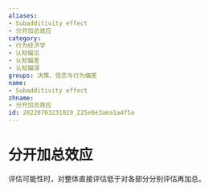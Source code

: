 ```yaml
---
aliases:
- Subadditivity effect
- 分开加总效应
category:
- 行为经济学
- 认知偏见
- 认知偏差
- 认知偏误
groups: 决策、信念与行为偏差
name:
- Subadditivity effect
zhname:
- 分开加总效应
id: 20220703231029_225e6e3aea1a4f5a
---
```


# 分开加总效应

评估可能性时，对整体直接评估低于对各部分分别评估再加总。

